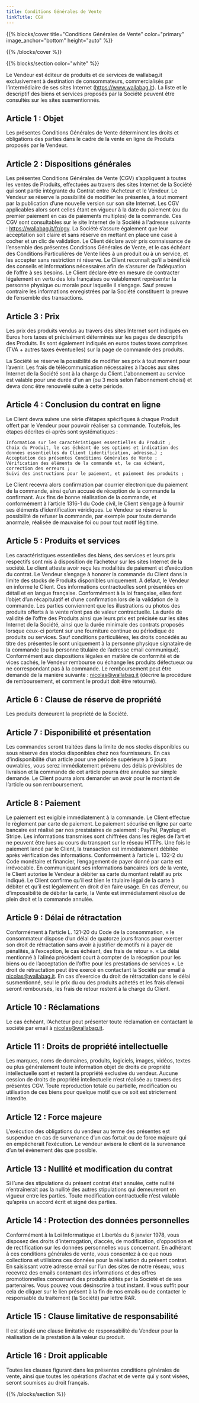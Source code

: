 ```yaml
---
title: Conditions Générales de Vente
linkTitle: CGV
---
```


{{% blocks/cover title="Conditions Générales de Vente" color="primary" image_anchor="bottom" height="auto" %}}

{{% /blocks/cover %}}

{{% blocks/section color="white" %}}

Le Vendeur est éditeur de produits et de services de wallabag.it exclusivement à destination de consommateurs, commercialisés par l’intermédiaire de ses sites Internet (https://www.wallabag.it). La liste et le descriptif des biens et services proposés par la Société peuvent être consultés sur les sites susmentionnés.

## Article 1 : Objet

Les présentes Conditions Générales de Vente déterminent les droits et obligations des parties dans le cadre de la vente en ligne de Produits proposés par le Vendeur.

## Article 2 : Dispositions générales

Les présentes Conditions Générales de Vente (CGV) s’appliquent à toutes les ventes de Produits, effectuées au travers des sites Internet de la Société qui sont partie intégrante du Contrat entre l’Acheteur et le Vendeur. Le Vendeur se réserve la possibilité de modifier les présentes, à tout moment par la publication d’une nouvelle version sur son site Internet. Les CGV applicables alors sont celles étant en vigueur à la date du paiement (ou du premier paiement en cas de paiements multiples) de la commande. Ces CGV sont consultables sur le site Internet de la Société à l'adresse suivante : https://wallabag.it/fr/cgv. La Société s’assure également que leur acceptation soit claire et sans réserve en mettant en place une case à cocher et un clic de validation. Le Client déclare avoir pris connaissance de l’ensemble des présentes Conditions Générales de Vente, et le cas échéant des Conditions Particulières de Vente liées à un produit ou à un service, et les accepter sans restriction ni réserve. Le Client reconnaît qu’il a bénéficié des conseils et informations nécessaires afin de s’assurer de l’adéquation de l’offre à ses besoins. Le Client déclare être en mesure de contracter légalement en vertu des lois françaises ou valablement représenter la personne physique ou morale pour laquelle il s’engage. Sauf preuve contraire les informations enregistrées par la Société constituent la preuve de l’ensemble des transactions.

## Article 3 : Prix

Les prix des produits vendus au travers des sites Internet sont indiqués en Euros hors taxes et précisément déterminés sur les pages de descriptifs des Produits. Ils sont également indiqués en euros toutes taxes comprises (TVA + autres taxes éventuelles) sur la page de commande des produits.

La Société se réserve la possibilité de modifier ses prix à tout moment pour l’avenir. Les frais de télécommunication nécessaires à l’accès aux sites Internet de la Société sont à la charge du Client.L'abonnement au service est valable pour une durée d'un an (ou 3 mois selon l'abonnement choisi) et devra donc être renouvelé suite à cette période.

## Article 4 : Conclusion du contrat en ligne

Le Client devra suivre une série d’étapes spécifiques à chaque Produit offert par le Vendeur pour pouvoir réaliser sa commande. Toutefois, les étapes décrites ci-après sont systématiques :

    Information sur les caractéristiques essentielles du Produit ;
    Choix du Produit, le cas échéant de ses options et indication des données essentielles du Client (identification, adresse…) ;
    Acceptation des présentes Conditions Générales de Vente ;
    Vérification des éléments de la commande et, le cas échéant, correction des erreurs ;
    Suivi des instructions pour le paiement, et paiement des produits ;

Le Client recevra alors confirmation par courrier électronique du paiement de la commande, ainsi qu’un accusé de réception de la commande la confirmant. Aux fins de bonne réalisation de la commande, et conformément à l’article 1316-1 du Code civil, le Client s’engage à fournir ses éléments d’identification véridiques. Le Vendeur se réserve la possibilité de refuser la commande, par exemple pour toute demande anormale, réalisée de mauvaise foi ou pour tout motif légitime.

## Article 5 : Produits et services

Les caractéristiques essentielles des biens, des services et leurs prix respectifs sont mis à disposition de l’acheteur sur les sites Internet de la société. Le client atteste avoir reçu les modalités de paiement et d’exécution du contrat. Le Vendeur s’engage à honorer la commande du Client dans la limite des stocks de Produits disponibles uniquement. A défaut, le Vendeur en informe le Client. Ces informations contractuelles sont présentées en détail et en langue française. Conformément à la loi française, elles font l’objet d’un récapitulatif et d’une confirmation lors de la validation de la commande. Les parties conviennent que les illustrations ou photos des produits offerts à la vente n’ont pas de valeur contractuelle. La durée de validité de l’offre des Produits ainsi que leurs prix est précisée sur les sites Internet de la Société, ainsi que la durée minimale des contrats proposés lorsque ceux-ci portent sur une fourniture continue ou périodique de produits ou services. Sauf conditions particulières, les droits concédés au titre des présentes le sont uniquement à la personne physique signataire de la commande (ou la personne titulaire de l’adresse email communiqué). Conformément aux dispositions légales en matière de conformité et de vices cachés, le Vendeur rembourse ou échange les produits défectueux ou ne correspondant pas à la commande. Le remboursement peut être demandé de la manière suivante : nicolas@wallabag.it (décrire la procédure de remboursement, et comment le produit doit être retourné).

## Article 6 : Clause de réserve de propriété

Les produits demeurent la propriété de la Société.

## Article 7 : Disponibilité et présentation

Les commandes seront traitées dans la limite de nos stocks disponibles ou sous réserve des stocks disponibles chez nos fournisseurs. En cas d’indisponibilité d’un article pour une période supérieure à 5 jours ouvrables, vous serez immédiatement prévenu des délais prévisibles de livraison et la commande de cet article pourra être annulée sur simple demande. Le Client pourra alors demander un avoir pour le montant de l’article ou son remboursement.

## Article 8 : Paiement

Le paiement est exigible immédiatement à la commande. Le Client effectue le règlement par carte de paiement. Le paiement sécurisé en ligne par carte bancaire est réalisé par nos prestataires de paiement : PayPal, Payplug et Stripe. Les informations transmises sont chiffrées dans les règles de l’art et ne peuvent être lues au cours du transport sur le réseau HTTPs. Une fois le paiement lancé par le Client, la transaction est immédiatement débitée après vérification des informations. Conformément à l’article L. 132-2 du Code monétaire et financier, l’engagement de payer donné par carte est irrévocable. En communiquant ses informations bancaires lors de la vente, le Client autorise le Vendeur à débiter sa carte du montant relatif au prix indiqué. Le Client confirme qu’il est bien le titulaire légal de la carte à débiter et qu’il est légalement en droit d’en faire usage. En cas d’erreur, ou d’impossibilité de débiter la carte, la Vente est immédiatement résolue de plein droit et la commande annulée.

## Article 9 : Délai de rétractation

Conformément à l’article L. 121-20 du Code de la consommation, « le consommateur dispose d’un délai de quatorze jours francs pour exercer son droit de rétractation sans avoir à justifier de motifs ni à payer de pénalités, à l’exception, le cas échéant, des frais de retour ». « Le délai mentionné à l’alinéa précédent court à compter de la réception pour les biens ou de l’acceptation de l’offre pour les prestations de services ». Le droit de rétractation peut être exercé en contactant la Société par email à nicolas@wallabag.it. En cas d’exercice du droit de rétractation dans le délai susmentionné, seul le prix du ou des produits achetés et les frais d’envoi seront remboursés, les frais de retour restent à la charge du Client.

## Article 10 : Réclamations

Le cas échéant, l’Acheteur peut présenter toute réclamation en contactant la société par email à nicolas@wallabag.it.

## Article 11 : Droits de propriété intellectuelle

Les marques, noms de domaines, produits, logiciels, images, vidéos, textes ou plus généralement toute information objet de droits de propriété intellectuelle sont et restent la propriété exclusive du vendeur. Aucune cession de droits de propriété intellectuelle n’est réalisée au travers des présentes CGV. Toute reproduction totale ou partielle, modification ou utilisation de ces biens pour quelque motif que ce soit est strictement interdite.

## Article 12 : Force majeure

L’exécution des obligations du vendeur au terme des présentes est suspendue en cas de survenance d’un cas fortuit ou de force majeure qui en empêcherait l’exécution. Le vendeur avisera le client de la survenance d’un tel évènement dès que possible.

## Article 13 : Nullité et modification du contrat

Si l’une des stipulations du présent contrat était annulée, cette nullité n’entraînerait pas la nullité des autres stipulations qui demeureront en vigueur entre les parties. Toute modification contractuelle n’est valable qu’après un accord écrit et signé des parties.

## Article 14 : Protection des données personnelles

Conformément à la Loi Informatique et Libertés du 6 janvier 1978, vous disposez des droits d’interrogation, d’accès, de modification, d’opposition et de rectification sur les données personnelles vous concernant. En adhérant à ces conditions générales de vente, vous consentez à ce que nous collections et utilisions ces données pour la réalisation du présent contrat. En saisissant votre adresse email sur l’un des sites de notre réseau, vous recevrez des emails contenant des informations et des offres promotionnelles concernant des produits édités par la Société et de ses partenaires. Vous pouvez vous désinscrire à tout instant. Il vous suffit pour cela de cliquer sur le lien présent à la fin de nos emails ou de contacter le responsable du traitement (la Société) par lettre RAR.

## Article 15 : Clause limitative de responsabilité

Il est stipulé une clause limitative de responsabilité du Vendeur pour la réalisation de la prestation à la valeur du produit.

## Article 16 : Droit applicable

Toutes les clauses figurant dans les présentes conditions générales de vente, ainsi que toutes les opérations d’achat et de vente qui y sont visées, seront soumises au droit français.

{{% /blocks/section %}}
